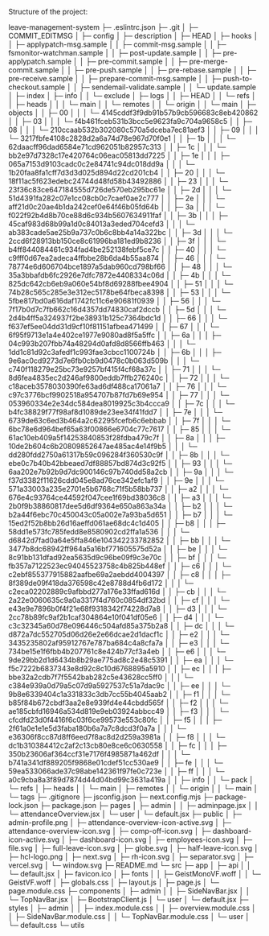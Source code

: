 Structure of the project:

leave-management-system
├─ .eslintrc.json
├─ .git
│  ├─ COMMIT_EDITMSG
│  ├─ config
│  ├─ description
│  ├─ HEAD
│  ├─ hooks
│  │  ├─ applypatch-msg.sample
│  │  ├─ commit-msg.sample
│  │  ├─ fsmonitor-watchman.sample
│  │  ├─ post-update.sample
│  │  ├─ pre-applypatch.sample
│  │  ├─ pre-commit.sample
│  │  ├─ pre-merge-commit.sample
│  │  ├─ pre-push.sample
│  │  ├─ pre-rebase.sample
│  │  ├─ pre-receive.sample
│  │  ├─ prepare-commit-msg.sample
│  │  ├─ push-to-checkout.sample
│  │  ├─ sendemail-validate.sample
│  │  └─ update.sample
│  ├─ index
│  ├─ info
│  │  └─ exclude
│  ├─ logs
│  │  ├─ HEAD
│  │  └─ refs
│  │     ├─ heads
│  │     │  └─ main
│  │     └─ remotes
│  │        └─ origin
│  │           └─ main
│  ├─ objects
│  │  ├─ 00
│  │  │  └─ 4145cddf3f9db91b57b9cb596683c8eb420862
│  │  ├─ 03
│  │  │  └─ f4b461fceb531b3bcc5e9623fa9c704a9658c5
│  │  ├─ 08
│  │  │  └─ 210ccaab532b302080c570a5dceba7ec81aef3
│  │  ├─ 09
│  │  │  └─ 3217fbfe4108c2828d2a6a74d78e967d70f0e1
│  │  ├─ 1b
│  │  │  └─ 62daacff96dad6584e71cd962051b82957c313
│  │  ├─ 1c
│  │  │  └─ bb2e97d7328c17e420764c06eac05813dd7225
│  │  ├─ 1e
│  │  │  ├─ 065a7153d9103cadc0c2e84741c94dc018dd9a
│  │  │  └─ 1b20faa8fa1cff7d3d3d025d894d22cd201cb4
│  │  ├─ 20
│  │  │  └─ 18f11ac5f623edebc24744d48fd58b43492886
│  │  ├─ 23
│  │  │  └─ 23f36c83ce647184555d726de570eb295bc61e
│  │  ├─ 2d
│  │  │  └─ 51d4391fa282c07e1cc08cb0c7caef0ae2c777
│  │  ├─ 2e
│  │  │  └─ aff21d0c20ae4b1da242cef0e64f46b05fd64b
│  │  ├─ 3a
│  │  │  └─ f022f92b4d8b70ce88d6c934b5607634911faf
│  │  ├─ 3b
│  │  │  ├─ 45caf983d68b99a1d0c84013a3eded704cefd3
│  │  │  └─ ab383cade5ae25b9a737c0b6c8bb4a14a322bc
│  │  ├─ 3d
│  │  │  └─ 2ccd6f28913bb150ce8c61996ba181ed9b8236
│  │  ├─ 3f
│  │  │  └─ b4ff844084461c934fad4be252138febf5ce7c
│  │  ├─ 40
│  │  │  └─ c9fff0d67ea2adeca4ffbbe28b6da4b55aa874
│  │  ├─ 46
│  │  │  └─ 78774e6d606704bce1897a5dab960cd798bf66
│  │  ├─ 48
│  │  │  └─ 35a3bbafdb6fc2926e7dfc7872e4408334c06d
│  │  ├─ 4b
│  │  │  └─ 825dc642cb6eb9a060e54bf8d69288fbee4904
│  │  ├─ 51
│  │  │  └─ 74b28c565c285e3e312ec5178be64fbeca8398
│  │  ├─ 53
│  │  │  └─ 5fbe817bd0a616daf1742fc11c6e90681f0939
│  │  ├─ 56
│  │  │  └─ 7f17b0d7c7fb662c16d4357dd74830caf2dccb
│  │  ├─ 5d
│  │  │  └─ 2d4b4ff5a324937f2be38931b125c7364bdc1d
│  │  ├─ 66
│  │  │  └─ f637ef5ee04dd31d9cf10f81151afbea471499
│  │  ├─ 67
│  │  │  └─ 6f95f9713e1a4e402ce1977e9080ad8f5a5ffc
│  │  ├─ 6a
│  │  │  ├─ 04c993b207fbb74a48294d0afd8d8566ffb463
│  │  │  └─ 1dd1c81d92c3afedf1c993fae3cbcc1100724b
│  │  ├─ 6b
│  │  │  ├─ 9e6ac0cd9273d7e6fb0cb9d0478c0b063d509b
│  │  │  └─ c740f118279e25bc73e9257bf415f4cf68a37c
│  │  ├─ 71
│  │  │  └─ 8d6fea4835ec2d246af9800eddb7ffb276240c
│  │  ├─ 72
│  │  │  └─ c18aceb3578030390fe63ad6df488ca17061a7
│  │  ├─ 76
│  │  │  └─ c97c3776bcf9902518a954707b87fd7b69e954
│  │  ├─ 77
│  │  │  └─ 053960334e2e34dc584dea8019925c3b4ccca9
│  │  ├─ 7c
│  │  │  └─ b4fc38829f77f98af8d1089de23ee34f41fdd7
│  │  ├─ 7e
│  │  │  └─ 6739de63c6ed3b464a2c62295fcefb6c6ebbab
│  │  ├─ 7f
│  │  │  └─ 6bc78e6d964bef65a63f00866e6704c77c7617
│  │  ├─ 85
│  │  │  └─ 61ac10eb409a5f14253840853f28fdba479c7f
│  │  ├─ 8a
│  │  │  ├─ 10de2b604c6b20809852647ae485ac4e14f9b5
│  │  │  └─ dd280fdd2750a61317b59c096284f360530c9f
│  │  ├─ 8b
│  │  │  └─ ebe0c7b40b42bbeaed7df88857bd874d3c92f5
│  │  ├─ 93
│  │  │  └─ 6aa202e7b92b9d7dc900146c97b740dd58a2cb
│  │  ├─ 9a
│  │  │  └─ f37d3382f11626cdd045e8ad76ce342efc1af9
│  │  ├─ 9e
│  │  │  └─ 571a33003a235e2701e5b6768c71f5b58bb737
│  │  ├─ a2
│  │  │  └─ 676e4c93764ce44592f047cee1f69bd38036c8
│  │  ├─ a3
│  │  │  └─ 2b0f9b38860817dee5d6df9364e650a863a34a
│  │  ├─ b2
│  │  │  └─ b2a44f6ebc70c450043c05a002e7a93ba5d651
│  │  ├─ b7
│  │  │  └─ 15ed2f52b8bb26d16aeffd061ae68dc4c1d405
│  │  ├─ b8
│  │  │  ├─ 58dd1e573fc785fedd8e8580902cd2ffa1a536
│  │  │  └─ d6842d7fad0a64e5ffa846e104342233782852
│  │  ├─ bb
│  │  │  └─ 3477b8dc68942ff964a5a16bf771605575d52a
│  │  ├─ be
│  │  │  └─ 8c91bb131dfad92ea5635d9c96be09f9c3e70c
│  │  ├─ bf
│  │  │  └─ fb357a7122523ec94045523758c4b825b448ef
│  │  ├─ c6
│  │  │  └─ c2ebf855377915882aafbe69a2aebdd4004397
│  │  ├─ c8
│  │  │  ├─ 8f389de09f418da376598c42e8788d4fb6d172
│  │  │  └─ c2eca02202889c9afbbd277a176e33ffad616d
│  │  ├─ cb
│  │  │  └─ 2a22e0060635c9a0a3317f4d760c0854df32bd
│  │  ├─ cf
│  │  │  └─ e43e9e7896b0f4f21e68f9318342f74228d7a8
│  │  ├─ d3
│  │  │  └─ 2cc78b89fc9af2b1caf304864e10f041df05e6
│  │  ├─ d4
│  │  │  └─ c3c32345a60d78e096446c504afd85a375b2a8
│  │  ├─ dc
│  │  │  └─ d872a7dc552705d06d26e2e66dcae2d1dacf1c
│  │  ├─ e2
│  │  │  └─ 3435235802af95912767e787ba684c4a8cfa7a
│  │  ├─ e3
│  │  │  └─ 734be15e1f6fbb4b207761c8e424b77cf3a4eb
│  │  ├─ e6
│  │  │  └─ 9de29bb2d1d6434b8b29ae775ad8c2e48c5391
│  │  ├─ ea
│  │  │  └─ f5c7222b6837343e8d92c8c10d6768895a5910
│  │  ├─ ec
│  │  │  ├─ bbe32a2cdb7f7f5542bab282c5e43628cc5ff0
│  │  │  └─ c384e939a0d79a5c07d9a5927537c51a7dac9c
│  │  ├─ ee
│  │  │  └─ 9b8e6339404c1a331833c3db7cc55b4045aab2
│  │  ├─ f1
│  │  │  └─ b85f84b672cbdf3aa2e8e939fd4e44cbdd565f
│  │  ├─ f2
│  │  │  └─ ae185cbfd16946a534d819e9eb03924abbcc49
│  │  ├─ f3
│  │  │  └─ cfcdfd23d0f4416f6c03f6ce99573e553c80fc
│  │  ├─ f5
│  │  │  ├─ 2f61a0e1e1e5d3faba180b6a7a7c8dcd3f0a7a
│  │  │  └─ e36306f8cc87d8ff6eed7f8ac8d2d259a3981a
│  │  ├─ f8
│  │  │  └─ dc1b310384412c2af2c13cb80e8ce6c0630558
│  │  ├─ fc
│  │  │  ├─ 350b23606af364ccf31e7176f4985871a462df
│  │  │  └─ b741a341df889205f9868e01cdef51cc530ae9
│  │  ├─ fe
│  │  │  └─ 59ea533066ade37c98abe142361f97fe0c723e
│  │  ├─ ff
│  │  │  └─ a0c9cba8a3f89d7874d44d04bd99c3631a419a
│  │  ├─ info
│  │  └─ pack
│  └─ refs
│     ├─ heads
│     │  └─ main
│     ├─ remotes
│     │  └─ origin
│     │     └─ main
│     └─ tags
├─ .gitignore
├─ jsconfig.json
├─ next.config.mjs
├─ package-lock.json
├─ package.json
├─ pages
│  ├─ admin
│  │  ├─ adminpage.jsx
│  │  └─ attendanceOverview.jsx
│  └─ user
│     └─ default.jsx
├─ public
│  ├─ admin-profile.png
│  ├─ attendance-overview-icon-active.svg
│  ├─ attendance-overview-icon.svg
│  ├─ comp-off-icon.svg
│  ├─ dashboard-icon-active.svg
│  ├─ dashboard-icon.svg
│  ├─ employees-icon.svg
│  ├─ file.svg
│  ├─ full-leave-icon.svg
│  ├─ globe.svg
│  ├─ half-leave-icon.svg
│  ├─ hcl-logo.png
│  ├─ next.svg
│  ├─ rh-icon.svg
│  ├─ separator.svg
│  ├─ vercel.svg
│  └─ window.svg
├─ README.md
└─ src
   ├─ app
   │  ├─ api
   │  │  └─ default.jsx
   │  ├─ favicon.ico
   │  ├─ fonts
   │  │  ├─ GeistMonoVF.woff
   │  │  └─ GeistVF.woff
   │  ├─ globals.css
   │  ├─ layout.js
   │  ├─ page.js
   │  └─ page.module.css
   ├─ components
   │  ├─ admin
   │  │  ├─ SideNavBar.jsx
   │  │  └─ TopNavBar.jsx
   │  ├─ BootstrapClient.js
   │  └─ user
   │     └─ default.jsx
   ├─ styles
   │  ├─ admin
   │  │  ├─ index.module.css
   │  │  ├─ overview.module.css
   │  │  ├─ SideNavBar.module.css
   │  │  └─ TopNavBar.module.css
   │  └─ user
   │     └─ default.css
   └─ utils


